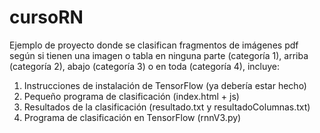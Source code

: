 # cursoRN

Ejemplo de proyecto donde se clasifican fragmentos de imágenes pdf según si tienen una imagen o tabla en ninguna parte (categoría 1), arriba (categoría 2), abajo (categoría 3) o en toda (categoría 4), incluye:

1. Instrucciones de instalación de TensorFlow (ya debería estar hecho)
2. Pequeño programa de clasificación (index.html + js)
3. Resultados de la clasificación (resultado.txt y resultadoColumnas.txt)
4. Programa de clasificación en TensorFlow (rnnV3.py)
